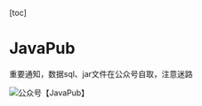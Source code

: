 [toc]

# JavaPub

重要通知，数据sql、jar文件在公众号自取，注意迷路

![公众号【JavaPub】](https://github.com/Rodert/JavaPub/blob/master/wechat.jpg)

